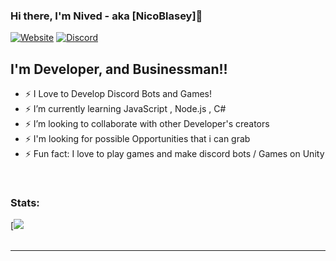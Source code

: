

### Hi there, I'm Nived - aka [NicoBlasey]👋

[![Website](https://img.shields.io/website?color=green&down_color=red&down_message=down&label=http%3A%2F%2Fpowerdesk.xyz%2F&style=for-the-badge&up_color=green&up_message=online&url=http%3A%2F%2Fpowerdesk.xyz%2F)](http://powerdesk.xyz/)
[![Discord](https://img.shields.io/website?color=green&down_color=red&down_message=down&label=DISCORD&style=for-the-badge&up_color=green&up_message=online&url=https%3A%2F%2Fdiscord.gg%2FjNTnxpz2xG)](https://discord.gg/jNTnxpz2xG)

## I'm Developer, and Businessman!!

- ⚡ I Love to Develop Discord Bots and Games!
- ⚡ I’m currently learning JavaScript , Node.js , C#
- ⚡ I’m looking to collaborate with other Developer's creators
- ⚡ I'm looking for possible Opportunities that i can grab 
- ⚡ Fun fact: I love to play games and make discord bots / Games on Unity

<br />

### Stats:

[<img src="https://github-readme-stats.vercel.app/api?username=NicoBlasey&&show_icons=true&title_color=d4af37&icon_color=bb2acf&text_color=daf7dc&bg_color=151515">
<br />
<br />

---

